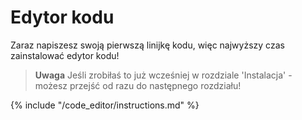 # Edytor kodu

Zaraz napiszesz swoją pierwszą linijkę kodu, więc najwyższy czas zainstalować edytor kodu!

> **Uwaga** Jeśli zrobiłaś to już wcześniej w rozdziale 'Instalacja' - możesz przejść od razu do następnego rozdziału!

{% include "/code_editor/instructions.md" %}
